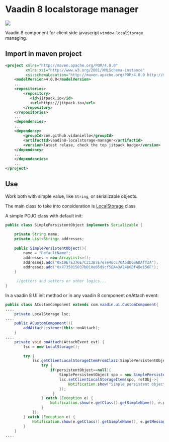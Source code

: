 # Vaadin 8 localstorage manager

[![](https://jitpack.io/v/vidaniello/vaadin8-localstorage-manager.svg)](https://jitpack.io/#vidaniello/vaadin8-localstorage-manager)

Vaadin 8 component for client side javascript `window.localStorage` managing.

## Import in maven project

```xml
<project xmlns="http://maven.apache.org/POM/4.0.0" 
         xmlns:xsi="http://www.w3.org/2001/XMLSchema-instance" 
         xsi:schemaLocation="http://maven.apache.org/POM/4.0.0 http://maven.apache.org/xsd/maven-4.0.0.xsd">
	<modelVersion>4.0.0</modelVersion>
    ...
    <repositories>
	    <repository>
           <id>jitpack.io</id>
           <url>https://jitpack.io</url>
        </repository>
    </repositories>
    ...
    <dependencies>
    ...
    <dependency>
        <groupId>com.github.vidaniello</groupId>
        <artifactId>vaadin8-localstorage-manager</artifactId>
        <version>latest relase, check the top jitpack badge</version>
    </dependency>
    ...
    </dependencies>
    ...
</project> 
```

## Use

Work both with simple value, like `String`, or serializable objects.

The main class to take into consideration is [LocalStorage](https://github.com/vidaniello/vaadin8-localstorage-manager/blob/main/src/main/java/com/github/vidaniello/vaadin8/localstoragemanager/LocalStorage.java "com.github.vidaniello.vaadin8.localstoragemanager.LocalStorage") class

A simple POJO class with default init:
```java
public class SimplePersistentObject implements Serializable {
    
    private String name;
    private List<String> addresses;
    
    public SimplePersistentObject(){
        name = "DefaultName";
        addresses = new ArrayList<>();
        addresses.add("0x19E7E376E7C213B7E7e7e46cc70A5dD086DAff2A");
        addresses.add("0x8735015837bD10e05d9cf5EA43A2486Bf4Be156F");
    }
    
     //getters and setters or other logics...
}
```
In a vaadin 8 UI init method or in any vaadin 8 component onAttach event:
```java
public class ACustomComponent extends com.vaadin.ui.CustomComponent{
....
    private LocalStorage lsc;
....
    public ACustomComponent(){
        addAttachListener(this::onAttach);
    }
....
    private void onAttach(AttachEvent evt) {
        lsc = new LocalStorage();
        
        try {
            lsc.getClientLocalStorageItemFromClazz(SimplePersistentObject.class, persistentObject->{
                try {
                    if(persistentObject==null){
                        SimplePersistentObject spo = new SimplePersistentObject();
                        lsc.setClientLocalStorageItem(spo, retObj->{
                            Notification.show("Simple persistent object persisted in localstorage of client.");
                        });
                     }
                } catch (Exception e) {
                    Notification.show(e.getClass().getSimpleName(), e.getMessage(), Type.ERROR_MESSAGE);
                }
            });
        } catch (Exception e) {
            Notification.show(e.getClass().getSimpleName(), e.getMessage(), Type.ERROR_MESSAGE);
        }
    }
....
```
